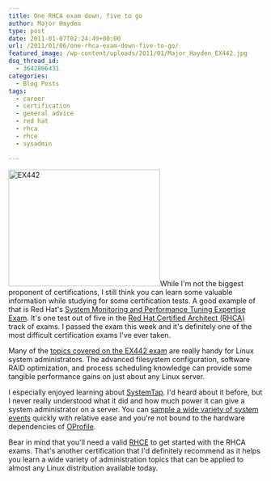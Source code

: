 ```yaml
---
title: One RHCA exam down, five to go
author: Major Hayden
type: post
date: 2011-01-07T02:24:49+00:00
url: /2011/01/06/one-rhca-exam-down-five-to-go/
featured_image: /wp-content/uploads/2011/01/Major_Hayden_EX442.jpg
dsq_thread_id:
  - 3642806431
categories:
  - Blog Posts
tags:
  - career
  - certification
  - general advice
  - red hat
  - rhca
  - rhce
  - sysadmin

---
```

[<img src="http://rackerhacker.com/wp-content/uploads/2011/01/Major_Hayden_EX442-300x231.jpg" alt="EX442" title="EX442" width="300" height="231" class="alignright size-medium wp-image-2115" srcset="/wp-content/uploads/2011/01/Major_Hayden_EX442-300x231.jpg 300w, /wp-content/uploads/2011/01/Major_Hayden_EX442-1024x790.jpg 1024w" sizes="(max-width: 300px) 100vw, 300px" />][1]While I'm not the biggest proponent of certifications, I still think you can learn some valuable information while studying for some certification tests. A good example of that is Red Hat's [System Monitoring and Performance Tuning Expertise Exam][2]. It's one test out of five in the [Red Hat Certified Architect (RHCA)][3] track of exams. I passed the exam this week and it's definitely one of the most difficult certification exams I've ever taken.

Many of the [topics covered on the EX442 exam][4] are really handy for Linux system administrators. The advanced filesystem configuration, software RAID optimization, and process scheduling knowledge can provide some tangible performance gains on just about any Linux server.

I especially enjoyed learning about [SystemTap][5]. I'd heard about it before, but I never really understood what it did and how much power it can give a system administrator on a server. You can [sample a wide variety of system events][6] quickly with relative ease and you're not bound to the hardware dependencies of [OProfile][7].

Bear in mind that you'll need a valid [RHCE][8] to get started with the RHCA exams. That's another certification that I'd definitely recommend as it helps you learn a wide variety of administration topics that can be applied to almost any Linux distribution available today.

 [1]: http://rackerhacker.com/wp-content/uploads/2011/01/Major_Hayden_EX442.jpg
 [2]: https://www.redhat.com/courses/ex442_red_hat_enterprise_system_monitoring_and_performance_tuning_expertise_exam/
 [3]: http://www.redhat.com/certification/rhca/
 [4]: https://www.redhat.com/courses/rh442_red_hat_enterprise_system_monitoring_and_performance_tuning/details/
 [5]: http://sourceware.org/systemtap/
 [6]: http://sourceware.org/systemtap/examples/keyword-index.html
 [7]: http://oprofile.sourceforge.net/news/
 [8]: http://www.redhat.com/certification/rhce/
